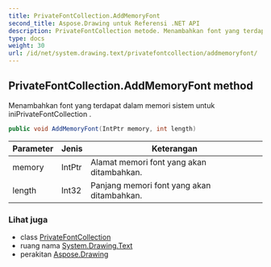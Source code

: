 ```yaml
---
title: PrivateFontCollection.AddMemoryFont
second_title: Aspose.Drawing untuk Referensi .NET API
description: PrivateFontCollection metode. Menambahkan font yang terdapat dalam memori sistem untuk iniPrivateFontCollection .
type: docs
weight: 30
url: /id/net/system.drawing.text/privatefontcollection/addmemoryfont/
---
```

## PrivateFontCollection.AddMemoryFont method

Menambahkan font yang terdapat dalam memori sistem untuk iniPrivateFontCollection .

```csharp
public void AddMemoryFont(IntPtr memory, int length)
```

| Parameter | Jenis | Keterangan |
| --- | --- | --- |
| memory | IntPtr | Alamat memori font yang akan ditambahkan. |
| length | Int32 | Panjang memori font yang akan ditambahkan. |

### Lihat juga

* class [PrivateFontCollection](../)
* ruang nama [System.Drawing.Text](../../privatefontcollection/)
* perakitan [Aspose.Drawing](../../../)


